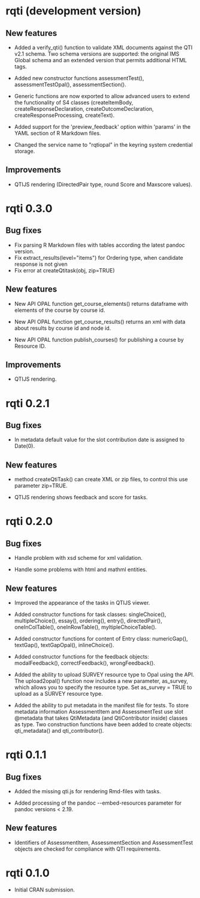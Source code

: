 # rqti (development version)

## New features

* Added a verify_qti() function to validate XML documents against the QTI v2.1 schema. Two schema versions are supported: the original IMS Global schema and an extended version that permits additional HTML tags.

* Added new constructor functions assessmentTest(), assessmentTestOpal(), assessmentSection().

* Generic functions are now exported to allow advanced users to extend the functionality of S4 classes (createItemBody, createResponseDeclaration, createOutcomeDeclaration, createResponseProcessing, createText).

* Added support for the 'preview_feedback' option within 'params' in the YAML section of R Markdown files.

*  Changed the service name to "rqtiopal" in the keyring system credential storage.

## Improvements

* QTIJS rendering (DirectedPair type, round Score and Maxscore values).

# rqti 0.3.0

## Bug fixes

* Fix parsing R Markdown files with tables according the latest pandoc version.
* Fix extract_results(level="items") for Ordering type, when candidate response
is not given
* Fix error at createQtitask(obj, zip=TRUE)

## New features

* New API OPAL function get_course_elements() returns dataframe with elements of 
the course by course id.

* New API OPAL function get_course_results() returns an xml with data about 
results by course id and node id.

* New API OPAL function publish_courses() for publishing a course by Resource ID.

## Improvements

* QTIJS rendering.

# rqti 0.2.1

## Bug fixes

* In metadata default value for the slot contribution date is assigned to 
Date(0). 

## New features

* method createQtiTask() can create XML or zip files, to control this use 
parameter zip=TRUE.

* QTIJS rendering shows feedback and score for tasks.

# rqti 0.2.0

## Bug fixes

* Handle problem with xsd scheme for xml validation.

* Handle some problems with html and mathml entities.

## New features

* Improved the appearance of the tasks in QTIJS viewer.

* Added constructor functions for task classes: singleChoice(), multipleChoice(),
essay(), ordering(), entry(), directedPair(), oneInColTable(), oneInRowTable(),
myltipleChoiceTable().

* Added constructor functions for content of Entry class: numericGap(), textGap(),
textGapOpal(), inlineChoice().

* Added constructor functions for the feedback objects: modalFeedback(),
correctFeedback(), wrongFeedback().

* Added the ability to upload SURVEY resource type to Opal using the API. The upload2opal() function now includes a new parameter, as_survey, which allows you to specify the resource type. Set as_survey = TRUE to upload as a SURVEY 
resource type.

* Added the ability to put metadata in the manifest file for tests. To store metadata information AssessmentItem and AssessmentTest use slot @metadata that takes QtiMetadata (and QtiContributor inside) classes as type. Two construction functions have been added to create objects: qti_metadata() and qti_contributor().

# rqti 0.1.1

## Bug fixes

* Added the missing qti.js for rendering Rmd-files with tasks.

* Added processing of the pandoc --embed-resources parameter for pandoc versions < 2.19.

## New features

* Identifiers of AssessmentItem, AssessmentSection and AssessmentTest objects are checked for compliance with QTI requirements.

# rqti 0.1.0

* Initial CRAN submission.
